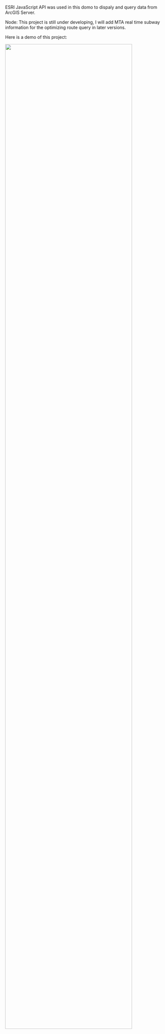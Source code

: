 ESRI JavaScript API was used in this domo to dispaly and query data from ArcGIS Server.

Node: This project is still under developing, I will add MTA real time subway information for the optimizing route query in later versions.

Here is a demo of this project:


<a><img src="Gifs&Images/Demo.gif" width = 90% position = 'ralative'></a>

